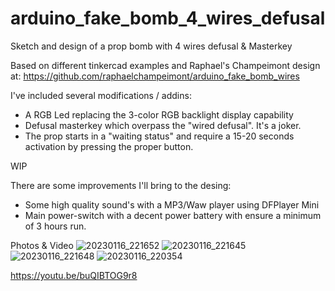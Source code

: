 # arduino_fake_bomb_4_wires_defusal
Sketch and design of a prop bomb with 4 wires defusal &amp; Masterkey

Based on different tinkercad examples and Raphael's Champeimont design at: https://github.com/raphaelchampeimont/arduino_fake_bomb_wires

I've included several modifications / addins:

- A RGB Led replacing the 3-color RGB backlight display capability
- Defusal masterkey which overpass the "wired defusal". It's a joker.
- The prop starts in  a "waiting status" and require a 15-20 seconds activation by pressing the proper button.


WIP

There are some improvements I'll bring to the desing:

- Some high quality sound's with a MP3/Waw player using DFPlayer Mini
- Main power-switch with a decent power battery with ensure a minimum of 3 hours run.

Photos & Video
![20230116_221652](https://user-images.githubusercontent.com/26527766/212768116-fb9ee212-8377-43a4-b2ed-085bc188fef2.jpg)
![20230116_221645](https://user-images.githubusercontent.com/26527766/212768192-82bbf4ae-ad66-4fb1-b30d-aceaa6fb5c82.jpg)
![20230116_221648](https://user-images.githubusercontent.com/26527766/212768232-747ef86a-e3ad-4969-92dd-59abb5edc36d.jpg)
![20230116_220354](https://user-images.githubusercontent.com/26527766/212768327-a16afa44-9d1c-4fb8-9735-d24f71188168.jpg)


https://youtu.be/buQIBTOG9r8
